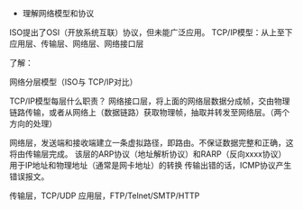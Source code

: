 - 理解网络模型和协议

ISO提出了OSI（开放系统互联）协议，但未能广泛应用。
TCP/IP模型：从上至下 应用层、传输层、网络层、网络接口层

了解：

网络分层模型（ISO与 TCP/IP对比）

TCP/IP模型每层什么职责？
网络接口层，将上面的网络层数据分成帧，交由物理链路传输，或者从网络上（数据链路）获取物理帧，抽取并转发至网络层。（两个方向的处理）

网络层，发送端和接收端建立一条虚拟路径，即路由。不保证数据完整和正确，这将由传输层完成。
该层的ARP协议（地址解析协议）和RARP（反向xxxx协议）用于IP地址和物理地址（通常是网卡地址）的转换
传输出错的话，ICMP协议产生错误报文。

传输层，TCP/UDP
应用层，FTP/Telnet/SMTP/HTTP